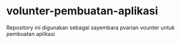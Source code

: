 # volunter-pembuatan-aplikasi
Repository ini digunakan sebagai sayembara pvarian vounter untuk pembuatan aplikasi
